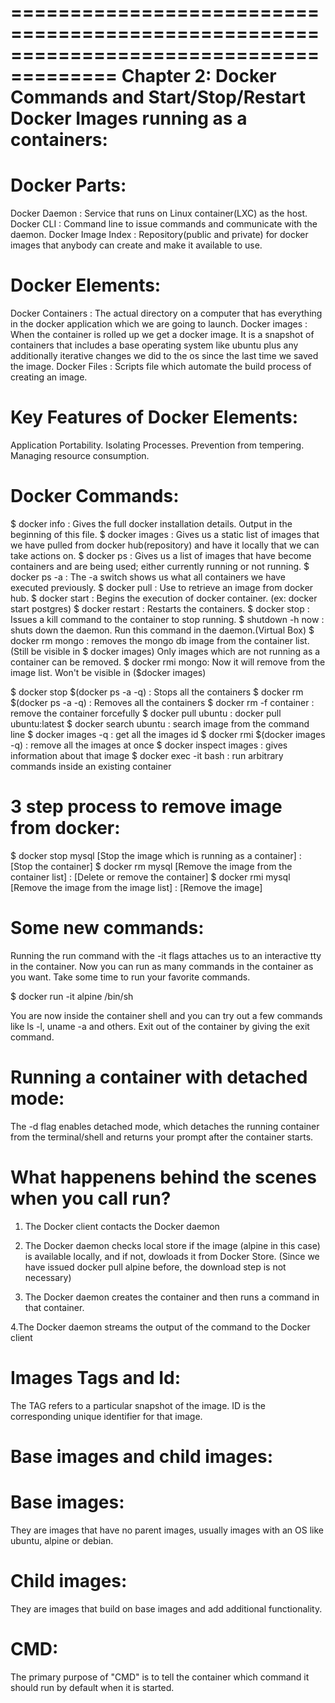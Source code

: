 =======================================================================================
Chapter 2: Docker Commands and Start/Stop/Restart Docker Images running as a containers:
=======================================================================================

Docker Parts:
=============
Docker Daemon      : Service that runs on Linux container(LXC) as the host.
Docker CLI         : Command line to issue commands and communicate with the daemon.
Docker Image Index : Repository(public and private) for docker images that anybody can create and
					 make it available to use.

Docker Elements:
================
Docker Containers : The actual directory on a computer that has everything in the docker application
					which we are going to launch.
Docker images 	  : When the container is rolled up we get a docker image. It is a snapshot of containers
					that includes a base operating system like ubuntu plus any additionally iterative
					changes we did to the os since the last time we saved the image.
Docker Files 	  : Scripts file which automate the build process of creating an image.

Key Features of Docker Elements:
================================
Application Portability.
Isolating Processes.
Prevention from tempering.
Managing resource consumption.

Docker Commands:
================
$ docker info     : Gives the full docker installation details. Output in the beginning of this file.
$ docker images   : Gives us a static list of images that we have pulled from docker hub(repository)
				  and have it locally that we can take actions on.
$ docker ps 	  : Gives us a list of images that have become containers and are being used; either
				  currently running or not running.
$ docker ps -a    : The -a switch shows us what all containers we have executed previously.
$ docker pull     : Use to retrieve an image from docker hub.
$ docker start    : Begins the execution of docker container. (ex: docker start postgres)
$ docker restart  : Restarts the containers.
$ docker stop     : Issues a kill command to the container to stop running.
$ shutdown -h now : shuts down the daemon. Run this command in the daemon.(Virtual Box)
$ docker rm mongo : removes the mongo db image from the container list. (Still be visible in $ docker images)
						Only images which are not running as a container can be removed.
$ docker rmi mongo: Now it will remove from the image list. Won't be visible in ($docker images)

$ docker stop $(docker ps -a -q) 			: Stops all the containers
$ docker rm $(docker ps -a -q)   			: Removes all the containers
$ docker rm -f container 		 					: remove the container forcefully
$ docker pull ubuntu			 						: docker pull ubuntu:latest
$ docker search ubuntu			 					: search image from the command line
$ docker images -q				 						: get all the images id
$ docker rmi $(docker images -q) 			: remove all the images at once
$ docker inspect images 		 					: gives information about that image
$ docker exec -it <mycontainer> bash 	: run arbitrary commands inside an existing container

3 step process to remove image from docker:
===========================================
$ docker stop mysql		[Stop the image which is running as a container] : [Stop the container]
$ docker rm   mysql		[Remove the image from the container list]     	 : [Delete or remove the container]
$ docker rmi  mysql		[Remove the image from the image list]			 : [Remove the image]


Some new commands:
==================
Running the run command with the -it flags attaches us to an interactive tty in the container.
Now you can run as many commands in the container as you want. Take some time to run your favorite commands.

$ docker run -it alpine /bin/sh

You are now inside the container shell and you can try out a few commands like ls -l, uname -a and others.
Exit out of the container by giving the exit command.

Running a container with detached mode:
=======================================
The -d flag enables detached mode, which detaches the running container from the terminal/shell
and returns your prompt after the container starts.


What happenens behind the scenes when you call run?
===================================================

1. The Docker client contacts the Docker daemon

2. The Docker daemon checks local store if the image (alpine in this case) is available locally, and if not, dowloads it from Docker Store. (Since we have issued docker pull alpine before, the download step is not necessary)

3. The Docker daemon creates the container and then runs a command in that container.

4.The Docker daemon streams the output of the command to the Docker client

Images Tags and Id:
===================
The TAG refers to a particular snapshot of the image.
ID is the corresponding unique identifier for that image.

Base images and child images:
=============================

Base images:
============
They are images that have no parent images, usually images with an OS like ubuntu, alpine or debian.

Child images:
============
They are images that build on base images and add additional functionality.

CMD:
====
The primary purpose of "CMD" is to tell the container which command it should run by default when it is started.
